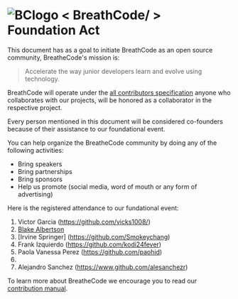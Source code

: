 # ![BClogo](https://camo.githubusercontent.com/030f4482ea4a558949ef0d088bb42d947214c9fb/68747470733a2f2f6173736574732e62726561746865636f2e64652f617069732f696d672f696d616765732e7068703f626c6f622672616e646f6d266361743d69636f6e26746167733d62726561746865636f64652c3332) < BreathCode/ >  Foundation Act

This document has as a goal to initiate BreathCode as an open source community, BreatheCode's mission is:

> Accelerate the way junior developers learn and evolve using technology.

BreathCode will operate under the [all contributors specification](https://github.com/jfmengels/all-contributors-cli) anyone who collaborates with our projects, will be honored as a collaborator in the respective project.

Every person mentioned in this document will be considered co-founders because of their assistance to our foundational event.

You can help organize the BreatheCode community by doing any of the following activities:

+ Bring speakers 
+ Bring partnerships 
+ Bring sponsors
+ Help us promote (social media, word of mouth or any form of advertising)

Here is the registered attendance to our fundational event:

1.  Victor Garcia (https://github.com/vicks1008/)
2.  [Blake Albertson](https://github.com/pandahacker)
3.  [Irvine Springer] (https://github.com/Smokeychang)
4.  Frank Izquierdo (https://github.com/kodi24fever)
5.  Paola Vanessa Perez (https://github.com/paohid)
6.
7. Alejandro Sanchez (https://www.github.com/alesanchezr)

To learn more about BreatheCode we encourage you to read our [contribution manual](https://github.com/breatheco-de/main-documentation).

